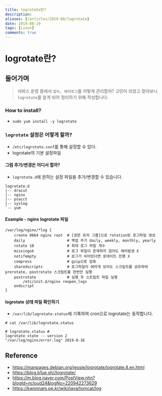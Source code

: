 ```yaml
---
title: logrotate란?
description: 
aliases: [/articles/2019-08/logrotate]
date: 2019-08-19
tags: [Linux]
comments: true
---
```

# logrotate란?
## 들어가며
> 서비스 운영 중에서 `접속, 에러로그`를 어떻게 관리할까? 고민이 되었고 찾아보니 `logrotate`를 알게 되어 정리하기 위해 작성합니다.

### How to install?
- `sudo yum install -y logrotate`

### `logrotate` 설정은 어떻게 할까?
- `/etc/logrotate.conf`를 통해 설정할 수 있다.
- logrotate의 기본 설정파일

#### 그럼 추가/변경은 어디서 할까?
- `logrotate.d`에 원하는 설정 파일을 추가/변경할 수 있습니다.

```
logrotate.d
|-- dracut
|-- nginx
|-- psacct
|-- syslog
`-- yum
```

#### Example - nginx logrotate 파일
```
/var/log/nginx/*log {
    create 0664 nginx root  # [권한 유저 그룹]으로 rotation된 로그파일 생성
    daily                   # 백업 주기 daily, weekly, monthly, yearly
    rotate 10               # 최대 로그 파일 개수
    missingok               # 로그 파일이 존재하지 않아도 에러발생 X
    notifempty              # 로그가 비어있다면 로테이트 진행 X
    compress                # gzip으로 압축
    sharedscripts           # 로그파일이 여러개 있어도 스크립트를 공유하여 prerotate, postrotate 스크립트를 한번만 실행
    postrotate              # 실행 후 스트립트 파일 실행
        /etc/init.d/nginx reopen_logs
    endscript
}
```


#### logrotate 상태 파일 확인하기
- `/var/lib/logrotate.status`에 기록하여 cron으로 logrotate는 동작합니다.

```
# cat /var/lib/logrotate.status

# logrotate.status #
logrotate state -- version 2
"/var/log/nginx/error.log" 2019-8-16
```


## Reference
- <https://manpages.debian.org/jessie/logrotate/logrotate.8.en.html>
- <https://blog.b1ue.sh//logrotate/>
- <https://m.blog.naver.com/PostView.nhn?blogId=ncloud24&logNo=220942273629>
- <https://kwonnam.pe.kr/wiki/java/tomcat/log>
